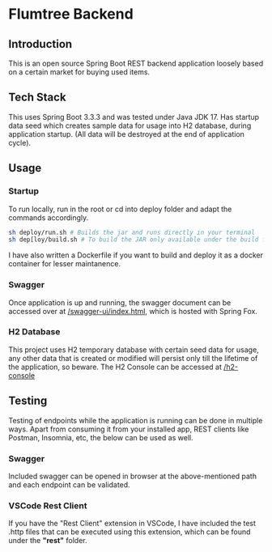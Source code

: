 # Flumtree Backend

## Introduction
This is an open source Spring Boot REST backend application loosely based on a
certain market for buying used items.

## Tech Stack
This uses Spring Boot 3.3.3 and was tested under Java JDK 17. Has startup data
seed which creates sample data for usage into H2 database, during application
startup. (All data will be destroyed at the end of application cycle).

## Usage
### Startup
To run locally, run in the root or cd into deploy folder and adapt the commands
accordingly.

```bash
sh deploy/run.sh # Builds the jar and runs directly in your terminal
sh dep[loy/build.sh # To build the JAR only available under the build folder.
```

I have also written a Dockerfile if you want to build and deploy it as a docker
container for lesser maintanence.

### Swagger
Once application is up and running, the swagger document can be accessed over at
[/swagger-ui/index.html]("https://localhost:8080/swagger-ui/index.html"), which is hosted with 
Spring Fox.

### H2 Database
This project uses H2 temporary database with certain seed data for usage, any
other data that is created or modified will persist only till the lifetime of
the application, so beware. The H2 Console can be accessed at 
[/h2-console]("https://localhost:8080/h2-console")

## Testing
Testing of endpoints while the application is running can be done 
in multiple ways. Apart from consuming it from your installed app, 
REST clients like Postman, Insomnia, etc, the below can be used as well.

### Swagger
Included swagger can be opened in browser at the above-mentioned path and each
endpoint can be validated.

### VSCode Rest Client
If you have the "Rest Client" extension in VSCode, I have included the test
.http files that can be executed using this extension, which can be found
under the **"rest"** folder.